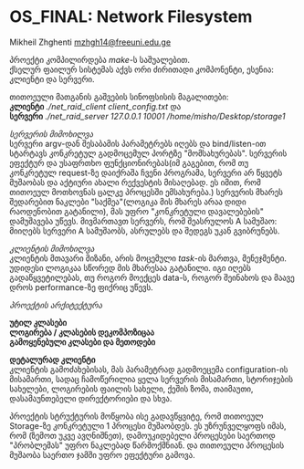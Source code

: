 # OS_FINAL: Network Filesystem

Mikheil Zhghenti   mzhgh14@freeuni.edu.ge


პროექტი კომპილირდება *make*-ს საშუალებით. </br>
ქსელურ ფაილურ სისტემას აქვს ორი ძირითადი კომპონენტი, ესენია: კლიენტი და სერვერი. 

თითოეული მათგანის გაშვების სინოფსისის მაგალითები: </br>
**კლიენტი** *./net_raid_client client_config.txt* და </br>
**სერვერი** *./net_raid_server 127.0.0.1 10001 /home/misho/Desktop/storage1*

*სერვერის მიმოხილვა* </br>
სერვერი argv-დან შესაბამის პარამეტრებს იღებს და bind/listen-ით სტარტავს კონკრეტულ გადმოცემულ პორტზე "მომსახურებას". სერვერის ეფექტურ და უსაფრთხო ფუნქციონირებას(იმ გაგებით, რომ თუ კონკრეტულ request-ზე დაიქრაშა ჩვენი პროგრამა, სერვერი არ წყვეტს მუშაობას და აქტიური ახალი რექვესტის მისაღებად. ეს იმით, რომ თითოეულ მოთხოვნას ცალკე პროცესში ემსახურება.) სერვერის მხარეს შედარებით ნაკლები "საქმეა"(ლოგიკა მის მხარეს არაა დიდი რაოდენობით გატანილი), მას უფრო "კონკრეტული დავალებების" დამუშავება უწევს. მივმართავთ სერვერს, რომ შეასრულოს A სამუშაო: მიიღებს სერვერი A სამუშაობს, ასრულებს და შედეგს უკან გვიბრუნებს.

*კლიენტის მიმოხილვა*</br>
კლიენტის მთავარი მიზანი, არის მოცემული *task*-ის მართვა, მენეჯმენტი. უდიდესი ლოგიკაა სწორედ მის მხარესაა გატანილი. იგი იღებს გადაწყვეტილებას, თუ როგორ მოექცეს data-ს, როგორ შეინახოს და მაავე დროს performance-ზე ფიქრიც უწევს.

*პროექტის არქიტექტურა* </br>


**უტილ კლასები**</br>
**ლოგირება / კლასების დეკომპოზიცაა**</br>
**გამოყენებული კლასები და მეთოდები** </br>

**დეტალურად კლიენტი**</br>
კლიენტის გამოძახებისას, მას პარამეტრად გადმოეცემა configuration-ის მისამართი, სადაც ჩამოწერილია ყელა სერვერის მისამართი, სტორიჯების სახელები, ლოგირების ფაილის სახელი, ქეშის ზომა, თაიმაუთი, დასამაუნთებელი დირექტორიები და სხვა. </br>

პროექტის სტრუქტურის მოწყობა ისე გადავწყვიტე, რომ თითოეულ Storage-ზე კონკრეტული 1 პროცესი მუშაობდეს. ეს უზრუნველყოფს იმას, რომ (ზემოთ უკვე ავღნიშნეთ), დამოუკიდებელი პროცესები საერთოდ "პრობლემას" უფრო ნაკლებად წარმოქმნიან. და თითოეული პროცესის მუშაობა საერთო ჯამში უფრო ეფექტური გამოვა. </br>


